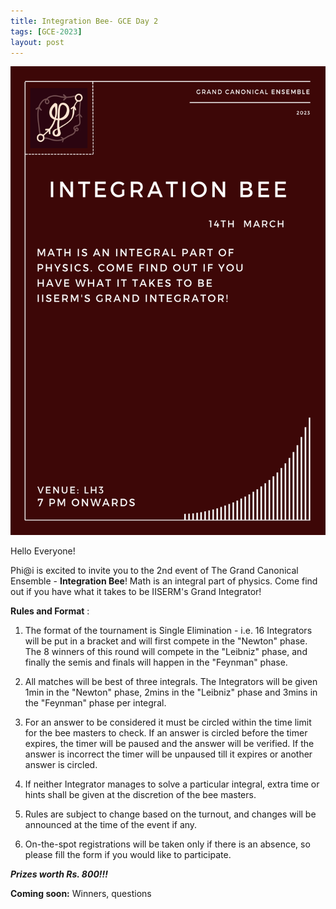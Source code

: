 ```yaml
---
title: Integration Bee- GCE Day 2
tags: [GCE-2023]
layout: post
---
```


<p align="center">
<img src="/posters/Integration%20Bee.png" alt="Integration Bee" height="750">
</p>

Hello Everyone!

Phi@i is excited to invite you to the 2nd event of The Grand Canonical Ensemble - **Integration Bee**! Math is an integral part of physics. Come find out if you have what it takes to be IISERM's Grand Integrator!
<!--more-->

**Rules and Format** :

1. The format of the tournament is Single Elimination - i.e. 16 Integrators will be put in a bracket and will first compete in the "Newton" phase. The 8 winners of this round will compete in the "Leibniz" phase, and finally the semis and finals will happen in the "Feynman" phase.
  
2. All matches will be best of three integrals. The Integrators will be given 1min in the "Newton" phase, 2mins in the "Leibniz" phase and 3mins in the "Feynman" phase per integral.
  
3. For an answer to be considered it must be circled within the time limit for the bee masters to check. If an answer is circled before the timer expires, the timer will be paused and the answer will be verified. If the answer is incorrect the timer will be unpaused till it expires or another answer is circled.
  
4. If neither Integrator manages to solve a particular integral, extra time or hints shall be given at the discretion of the bee masters.
  
5. Rules are subject to change based on the turnout, and changes will be announced at the time of the event if any.
  
6. On-the-spot registrations will be taken only if there is an absence, so please fill the form if you would like to participate.
  
***Prizes worth Rs. 800!!!***

<strong>Coming soon:</strong> Winners, questions
